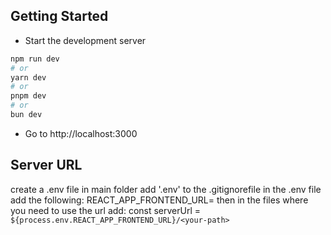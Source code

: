 ## Getting Started

- Start the development server

```bash
npm run dev
# or
yarn dev
# or
pnpm dev
# or
bun dev
```

- Go to http://localhost:3000

## Server URL

create a .env file in main folder
add '.env' to the .gitignorefile
in the .env file add the following: REACT_APP_FRONTEND_URL=<the-url>
then in the files where you need to use the url add: const serverUrl = `${process.env.REACT_APP_FRONTEND_URL}/<your-path>`
